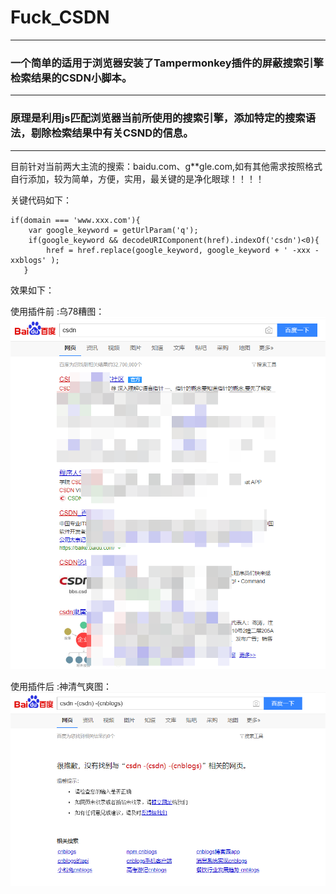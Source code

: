 # Fuck_CSDN

---

### 一个简单的适用于浏览器安装了Tampermonkey插件的屏蔽搜索引擎检索结果的CSDN小脚本。

---

### 原理是利用js匹配浏览器当前所使用的搜索引擎，添加特定的搜索语法，剔除检索结果中有关CSND的信息。

---

目前针对当前两大主流的搜索：baidu.com、g**gle.com,如有其他需求按照格式自行添加，较为简单，方便，实用，最关键的是净化眼球！！！！

关键代码如下：

    if(domain === 'www.xxx.com'){
        var google_keyword = getUrlParam('q');
        if(google_keyword && decodeURIComponent(href).indexOf('csdn')<0){
            href = href.replace(google_keyword, google_keyword + ' -xxx -xxblogs' );
       }


效果如下：


使用插件前 :乌78糟图：
![image](2.png)


使用插件后 :神清气爽图：
![image](1.png)
